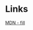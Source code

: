 # Links

[MDN - fill](https://developer.mozilla.org/en-US/docs/Web/JavaScript/Reference/Global_Objects/Array/fill)
